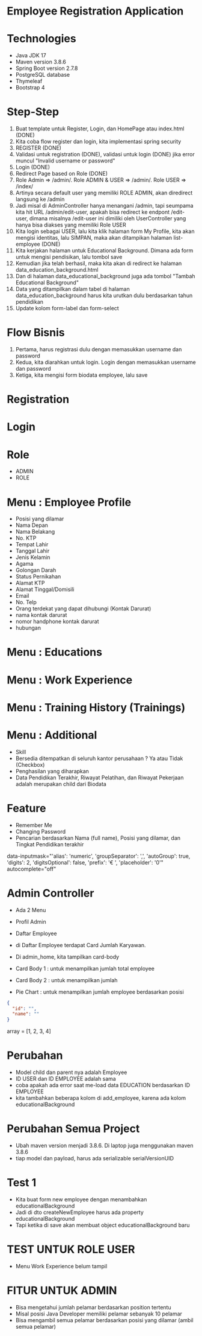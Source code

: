 # Employee Registration Application

# Technologies

- Java JDK 17
- Maven version 3.8.6
- Spring Boot version 2.7.8
- PostgreSQL database
- Thymeleaf
- Bootstrap 4

# Step-Step

1. Buat template untuk Register, Login, dan HomePage atau index.html (DONE)
2. Kita coba flow register dan login, kita implementasi spring security
3. REGISTER (DONE)
4. Validasi untuk registration (DONE), validasi untuk login (DONE) jika error muncul "Invalid username or password"
5. Login (DONE)
6. Redirect Page based on Role (DONE)
7. Role Admin => /admin/. Role ADMIN & USER => /admin/. Role USER => /index/
8. Artinya secara default user yang memiliki ROLE ADMIN, akan diredirect langsung ke /admin
9. Jadi misal di AdminController hanya menangani /admin, tapi seumpama kita hit URL /admin/edit-user, apakah bisa redirect ke endpont /edit-user, dimana misalnya /edit-user ini dimiliki oleh UserController yang hanya bisa diakses yang memiliki Role USER
10. Kita login sebagai USER, lalu kita klik halaman form My Profile, kita akan mengisi identitas, lalu SIMPAN, maka akan ditampikan halaman list-employee (DONE)
11. Kita kerjakan halaman untuk Educational Background. Dimana ada form untuk mengisi pendisikan, lalu tombol save
12. Kemudian jika telah berhasil, maka kita akan di redirect ke halaman data_education_background.html
13. Dan di halaman data_educational_background juga ada tombol "Tambah Educational Background"
14. Data yang ditampilkan dalam tabel di halaman data_education_background harus kita urutkan dulu berdasarkan tahun pendidikan
15. Update kolom form-label dan form-select


# Flow Bisnis

1. Pertama, harus registrasi dulu dengan memasukkan username dan password
2. Kedua, kita diarahkan untuk login. Login dengan memasukkan username dan password
3. Ketiga, kita mengisi form biodata employee, lalu save

# Registration

# Login

# Role 

- ADMIN
- ROLE

# Menu : Employee Profile 

- Posisi yang dilamar
- Nama Depan 
- Nama Belakang
- No. KTP
- Tempat Lahir
- Tanggal Lahir
- Jenis Kelamin
- Agama
- Golongan Darah
- Status Pernikahan
- Alamat KTP
- Alamat Tinggal/Domisili
- Email
- No. Telp
- Orang terdekat yang dapat dihubungi (Kontak Darurat)
- nama kontak darurat
- nomor handphone kontak darurat
- hubungan 

# Menu : Educations

# Menu : Work Experience

# Menu : Training History (Trainings)

# Menu : Additional

- Skill
- Bersedia ditempatkan di seluruh kantor perusahaan ? Ya atau Tidak (Checkbox)
- Penghasilan yang diharapkan
- Data Pendidikan Terakhir, Riwayat Pelatihan, dan Riwayat Pekerjaan adalah merupakan child dari Biodata

# Feature

- Remember Me
- Changing Password
- Pencarian berdasarkan Nama (full name), Posisi yang dilamar, dan Tingkat Pendidikan terakhir

data-inputmask="'alias': 'numeric', 'groupSeparator': ',', 'autoGroup': true, 'digits': 2, 'digitsOptional': false, 'prefix': '€ ', 'placeholder': '0'"
autocomplete="off"


# Admin Controller

- Ada 2 Menu
- Profil Admin
- Daftar Employee
- di Daftar Employee terdapat Card Jumlah Karyawan.

- Di admin_home, kita tampilkan card-body
- Card Body 1 : untuk menampilkan jumlah total employee
- Card Body 2 : untuk menampilkan jumlah 
- Pie Chart : untuk menampilkan jumlah employee berdasarkan posisi

```json
{
  "id": "",
  "name": ""
}
```

array = [1, 2, 3, 4]


# Perubahan
- Model child dan parent nya adalah Employee
- ID USER dan ID EMPLOYEE adalah sama
- coba apakah ada error saat me-load data EDUCATION berdasarkan ID EMPLOYEE
- kita tambahkan beberapa kolom di add_employee, karena ada kolom educationalBackground

# Perubahan Semua Project
- Ubah maven version menjadi 3.8.6. Di laptop juga menggunakan maven 3.8.6
- tiap model dan payload, harus ada serializable serialVersionUID

# Test 1

- Kita buat form new employee dengan menambahkan educationalBackground
- Jadi di dto createNewEmployee harus ada property educationalBackground
- Tapi ketika di save akan membuat object educationalBackground baru

# TEST UNTUK ROLE USER

- Menu Work Experience belum tampil

# FITUR UNTUK ADMIN

- Bisa mengetahui jumlah pelamar berdasarkan position tertentu
- Misal posisi Java Developer memiliki pelamar sebanyak 10 pelamar
- Bisa mengambil semua pelamar berdasarkan posisi yang dilamar (ambil semua pelamar)